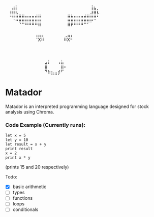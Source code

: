 ⠀⠀⣴⡇⠀⠀⠀⠀⠀⠀⠀⠀⠀⠀⠀⠀⠀⠀⠀⠀⠀⠀⠀⠀⠀⠀⢸⣦⡀⠀  
⠀⢸⣿⣧⣀⣀⠀⠀⠀⢀⣀⠀⠀⠀⠀⠀⠀⠀⠀⣀⡀⠀⠀⠀⢀⣀⣼⣿⡧⠀  
⠀⠈⠻⣿⣿⣿⣿⣿⣿⣿⣿⠀⠀⠀⠀⠀⠀⠀⠀⣿⣿⣿⣿⣿⣿⣿⣿⠿⠁⠀  
⠀⠀⠀⠀⠙⠛⠿⠿⠿⠿⣿⠀⠀⠀⠀⠀⠀⠀⠀⣿⡿⠿⠿⠿⠛⠋⠁⠀⠀⠀  
⠀⠀⠀⠀⠀⠀⠀⠀⠀⠀⠀⠀⠀⠀⠀⠀⠀⠀⠀⠀⠀⠀⠀⠀⠀⠀⠀⠀⠀⠀  
⠀⠀⠀⠀⠀⠀⠀⠀⠀⢠⣤⡄⠀⠀⠀⠀⠀⠀⢀⣤⡄⠀⠀⠀⠀⠀⠀⠀⠀⠀  
⠀⠀⠀⠀⠀⠀⠀⠀⠀⠈X⠿⠀⠀⠀⠀⠀⠀⠿X⠃⠀⠀⠀⠀⠀⠀⠀⠀⠀  
⠀⠀⠀⠀⠀⠀⠀⠀⠀⠀⠀⠀⠀⠀⠀⠀⠀⠀⠀⠀⠀⠀⠀⠀⠀⠀⠀⠀⠀⠀  
⠀⠀⠀⠀⠀⠀⠀⠀⠀⠀⠀⠀⠀⠀⠀⠀⠀⠀⠀⠀⠀⠀⠀⠀⠀⠀⠀⠀⠀⠀  
⠀⠀⠀⠀⠀⠀⠀⠀⠀⠀⠀⠀⠀⠀⠀⠀⠀⠀⠀⠀⠀⠀⠀⠀⠀⠀⠀⠀⠀⠀  
⠀⠀⠀⠀⠀⠀⠀⠀⠀⠀⠀⠀⣠⡆⠀⠀⢠⣦⠀⠀⠀⠀⠀⠀⠀⠀⠀⠀⠀⠀  
⠀⠀⠀⠀⠀⠀⠀⠀⠀⠀⠀⠀⣿⠀⠀⠀⠀⣿⠆⠀⠀⠀⠀⠀⠀⠀⠀⠀⠀⠀  
⠀⠀⠀⠀⠀⠀⠀⠀⠀⠀⠀⠀⠙⠷⣦⣤⡾⠋⠀ 
# Matador
Matador is an interpreted programming language designed for stock analysis using Chroma.
### Code Example (Currently runs):
```
let x = 5
let y = 10
let result = x + y
print result
x = 2
print x * y
```
(prints 15 and 20 respectively)  
  
Todo:
- [x] basic arithmetic
- [ ] types
- [ ] functions
- [ ] loops
- [ ] conditionals